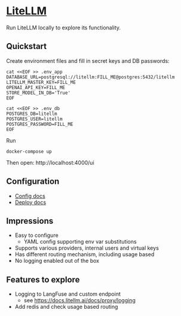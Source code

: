 # [LiteLLM](https://docs.litellm.ai/docs/)

Run LiteLLM locally to explore its functionality.

## Quickstart

Create environment files and fill in secret keys and DB passwords:

```shell
cat <<EOF >> .env_app
DATABASE_URL=postgresql://litellm:FILL_ME@postgres:5432/litellm
LITELLM_MASTER_KEY=FILL_ME
OPENAI_API_KEY=FILL_ME
STORE_MODEL_IN_DB='True'
EOF

cat <<EOF >> .env_db
POSTGRES_DB=litellm
POSTGRES_USER=litellm
POSTGRES_PASSWORD=FILL_ME
EOF
```

Run
```shell
docker-compose up
```

Then open: http://localhost:4000/ui

## Configuration
- [Config docs](https://docs.litellm.ai/docs/proxy/configs)
- [Deploy docs](https://docs.litellm.ai/docs/proxy/deploy)


## Impressions

- Easy to configure
    - YAML config supporting env var substitutions
- Supports various providers, internal users and virtual keys
- Has different routing mechanism, including usage based
- No logging enabled out of the box

## Features to explore

- Logging to LangFuse and custom endpoint
    - see https://docs.litellm.ai/docs/proxy/logging
- Add redis and check usage based routing
